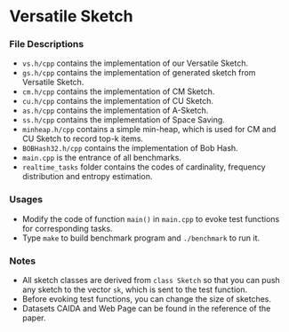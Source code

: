 # Versatile Sketch

### File Descriptions

- `vs.h/cpp` contains the implementation of our Versatile Sketch.
- `gs.h/cpp` contains the implementation of generated sketch from Versatile Sketch.
- `cm.h/cpp` contains the implementation of CM Sketch.
- `cu.h/cpp` contains the implementation of CU Sketch.
- `as.h/cpp` contains the implementation of A-Sketch.
- `ss.h/cpp` contains the implementation of Space Saving.
- `minheap.h/cpp` contains a simple min-heap, which is used for CM and CU Sketch to record top-k items.
- `BOBHash32.h/cpp` contains the implementation of Bob Hash.
- `main.cpp` is the entrance of all benchmarks.
- `realtime_tasks` folder contains the codes of cardinality, frequency distribution and entropy estimation.

### Usages

- Modify the code of function `main()` in `main.cpp` to evoke test functions for corresponding tasks.
- Type `make` to build benchmark program and `./benchmark` to run it.


### Notes

- All sketch classes are derived from `class Sketch` so that you can push any sketch to the vector `sk`, which is sent to the test function. 
- Before evoking test functions, you can change the size of sketches.
- Datasets CAIDA and Web Page can be found in the reference of the paper.